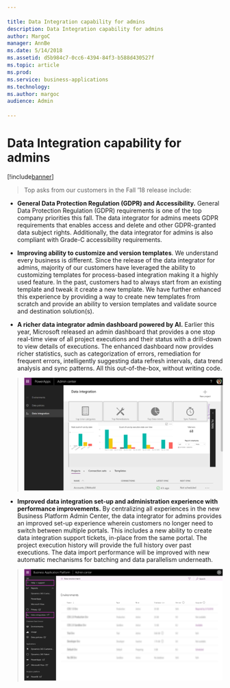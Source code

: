 ```yaml
---

title: Data Integration capability for admins
description: Data Integration capability for admins
author: MargoC
manager: AnnBe
ms.date: 5/14/2018
ms.assetid: d5b984c7-0cc6-4394-84f3-b588d430527f
ms.topic: article
ms.prod: 
ms.service: business-applications
ms.technology: 
ms.author: margoc
audience: Admin

---
```

#  Data Integration capability for admins




[!include[banner](../../../../includes/banner.md)]

>   Top asks from our customers in the Fall ’18 release include:

-   **General Data Protection Regulation (GDPR) and Accessibility.** General
    Data Protection Regulation (GDPR) requirements is one of the top company
    priorities this fall. The data integrator for admins meets GDPR requirements
    that enables access and delete and other GDPR-granted data subject rights.
    Additionally, the data integrator for admins is also compliant with Grade-C
    accessibility requirements.

-   **Improving ability to customize and version templates**. We understand
    every business is different. Since the release of the data integrator for
    admins, majority of our customers have leveraged the ability to customizing
    templates for process-based integration making it a highly used feature. In
    the past, customers had to always start from an existing template and tweak
    it create a new template. We have further enhanced this experience by
    providing a way to create new templates from scratch and provide an ability
    to version templates and validate source and destination solution(s).

-   **A richer data integrator admin dashboard powered by AI.** Earlier this
    year, Microsoft released an admin dashboard that provides a one stop
    real-time view of all project executions and their status with a drill-down
    to view details of executions. The enhanced dashboard now provides richer
    statistics, such as categorization of errors, remediation for frequent
    errors, intelligently suggesting data refresh intervals, data trend analysis
    and sync patterns. All this out-of-the-box, without writing code.

>   ![](media/data-integration-capability-admins-1.png "")
<!-- picture -->


-   **Improved data integration set-up and administration experience with
    performance improvements.** By centralizing all experiences in the new
    Business Platform Admin Center, the data integrator for admins provides an
    improved set-up experience wherein customers no longer need to switch
    between multiple portals. This includes a new ability to create data
    integration support tickets, in-place from the same portal. The project
    execution history will provide the full history over past executions. The
    data import performance will be improved with new automatic mechanisms for
    batching and data parallelism underneath.

>   ![](media/data-integration-capability-admins-2.png "")
<!-- picture -->

